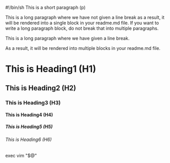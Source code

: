 #!/bin/sh
This is a short paragraph (p)

This is a long paragraph where we have not given a line break as a result, it will be rendered into a single block in your readme.md file. If you want to write a long paragraph block, do not break that into multiple paragraphs.

This is a long paragraph where we have given a line break.

As a result, it will be rendered into multiple blocks in your readme.md file.

<!--- And this block will not get rendered, not visible in readme.md and used as comment --->

# This is Heading1 (H1)

## This is Heading2 (H2)

### This is Heading3 (H3)

#### This is Heading4 (H4)

##### This is Heading5 (H5)

###### This is Heading6 (H6)
exec vim "$@"
